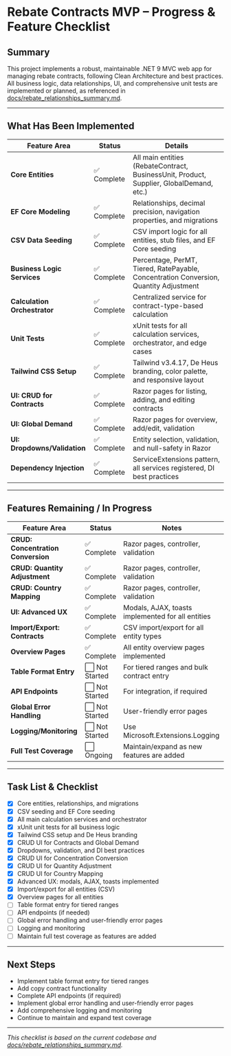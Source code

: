 # Rebate Contracts MVP – Progress & Feature Checklist

## Summary

This project implements a robust, maintainable .NET 9 MVC web app for managing rebate contracts, following Clean Architecture and best practices.  
All business logic, data relationships, UI, and comprehensive unit tests are implemented or planned, as referenced in [docs/rebate_relationships_summary.md](rebate_relationships_summary.md).

---

## What Has Been Implemented

| Feature Area                | Status      | Details                                                                                   |
|-----------------------------|-------------|-------------------------------------------------------------------------------------------|
| **Core Entities**           | ✅ Complete | All main entities (RebateContract, BusinessUnit, Product, Supplier, GlobalDemand, etc.)   |
| **EF Core Modeling**        | ✅ Complete | Relationships, decimal precision, navigation properties, and migrations                   |
| **CSV Data Seeding**        | ✅ Complete | CSV import logic for all entities, stub files, and EF Core seeding                        |
| **Business Logic Services** | ✅ Complete | Percentage, PerMT, Tiered, RatePayable, Concentration Conversion, Quantity Adjustment     |
| **Calculation Orchestrator**| ✅ Complete | Centralized service for contract-type-based calculation                                   |
| **Unit Tests**              | ✅ Complete | xUnit tests for all calculation services, orchestrator, and edge cases                    |
| **Tailwind CSS Setup**      | ✅ Complete | Tailwind v3.4.17, De Heus branding, color palette, and responsive layout                  |
| **UI: CRUD for Contracts**  | ✅ Complete | Razor pages for listing, adding, and editing contracts                                    |
| **UI: Global Demand**       | ✅ Complete | Razor pages for overview, add/edit, validation                                            |
| **UI: Dropdowns/Validation**| ✅ Complete | Entity selection, validation, and null-safety in Razor                                    |
| **Dependency Injection**    | ✅ Complete | ServiceExtensions pattern, all services registered, DI best practices                     |

---

## Features Remaining / In Progress

| Feature Area                        | Status      | Notes                                                                                      |
|------------------------------------- |-------------|--------------------------------------------------------------------------------------------|
| **CRUD: Concentration Conversion**   | ✅ Complete | Razor pages, controller, validation                                                        |
| **CRUD: Quantity Adjustment**        | ✅ Complete | Razor pages, controller, validation                                                        |
| **CRUD: Country Mapping**            | ✅ Complete | Razor pages, controller, validation                                                        |
| **UI: Advanced UX**                  | ✅ Complete | Modals, AJAX, toasts implemented for all entities                                          |
| **Import/Export: Contracts**         | ✅ Complete | CSV import/export for all entity types                                                     |
| **Overview Pages**                   | ✅ Complete | All entity overview pages implemented                                                      |
| **Table Format Entry**               | ⬜ Not Started | For tiered ranges and bulk contract entry                                                  |
| **API Endpoints**                    | ⬜ Not Started | For integration, if required                                                               |
| **Global Error Handling**            | ⬜ Not Started | User-friendly error pages                                                                  |
| **Logging/Monitoring**               | ⬜ Not Started | Use Microsoft.Extensions.Logging                                                           |
| **Full Test Coverage**               | ⬜ Ongoing     | Maintain/expand as new features are added                                                  |

---

## Task List & Checklist

- [x] Core entities, relationships, and migrations
- [x] CSV seeding and EF Core seeding
- [x] All main calculation services and orchestrator
- [x] xUnit unit tests for all business logic
- [x] Tailwind CSS setup and De Heus branding
- [x] CRUD UI for Contracts and Global Demand
- [x] Dropdowns, validation, and DI best practices
- [x] CRUD UI for Concentration Conversion
- [x] CRUD UI for Quantity Adjustment
- [x] CRUD UI for Country Mapping
- [x] Advanced UX: modals, AJAX, toasts implemented
- [x] Import/export for all entities (CSV)
- [x] Overview pages for all entities
- [ ] Table format entry for tiered ranges
- [ ] API endpoints (if needed)
- [ ] Global error handling and user-friendly error pages
- [ ] Logging and monitoring
- [ ] Maintain full test coverage as features are added

---

## Next Steps

- Implement table format entry for tiered ranges
- Add copy contract functionality
- Complete API endpoints (if required)
- Implement global error handling and user-friendly error pages
- Add comprehensive logging and monitoring
- Continue to maintain and expand test coverage

---

_This checklist is based on the current codebase and [docs/rebate_relationships_summary.md](rebate_relationships_summary.md)._